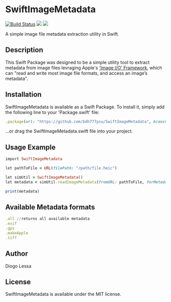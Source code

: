 # SwiftImageMetadata
[![Build Status](https://app.bitrise.io/app/fe765f9f-4e89-4ef8-9399-1b351ec5e7ec/status.svg?token=T2mDe5YFa3PrMbE93EMTUw&branch=main)](https://app.bitrise.io/app/fe765f9f-4e89-4ef8-9399-1b351ec5e7ec)
[![](https://img.shields.io/endpoint?url=https%3A%2F%2Fswiftpackageindex.com%2Fapi%2Fpackages%2Fbdh777psu%2FSwiftImageMetadata%2Fbadge%3Ftype%3Dswift-versions)](https://swiftpackageindex.com/bdh777psu/SwiftImageMetadata)
[![](https://img.shields.io/endpoint?url=https%3A%2F%2Fswiftpackageindex.com%2Fapi%2Fpackages%2Fbdh777psu%2FSwiftImageMetadata%2Fbadge%3Ftype%3Dplatforms)](https://swiftpackageindex.com/bdh777psu/SwiftImageMetadata)

A simple image file metadata extraction utility in Swift.


## Description
This Swift Package was designed to be a simple utility tool to extract metadata from image files levraging Apple's ['Image I/O' Framework](https://developer.apple.com/documentation/imageio), which can "read and write most image file formats, and access an image’s metadata".


## Installation
SwiftImageMetadata is available as a Swift Package. To install
it, simply add the following line to your 'Package.swift' file:

```ruby
.package(url: "https://github.com/bdh777psu/SwiftImageMetadata", branch: "main"),
```

...or drag the SwiftImageMetadata.swift file into your project.


## Usage Example
```ruby
import SwiftImageMetadata

let pathToFile = URL(filePath: "/path/file.heic")

let simUtil = SwiftImageMetadata()
let metadata = simUtil.readImageMetadata(fromURL: pathToFile, forMetadata: .gps)

print(metadata)
```

## Available Metadata formats
```ruby
.all //returns all available metadata
.exif
.gps
.makeApple
.tiff
```

## Author
Diogo Lessa


## License
SwiftImageMetadata is available under the MIT license.
